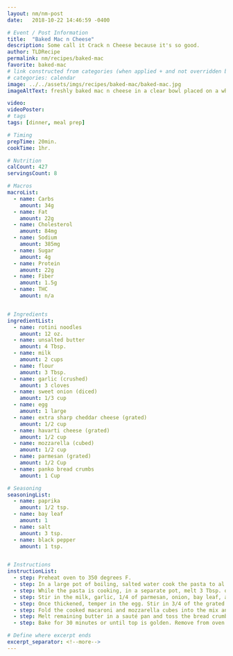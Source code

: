 ```yaml
---
layout: nm/nm-post
date:   2018-10-22 14:46:59 -0400

# Event / Post Information
title:  "Baked Mac n Cheese"
description: Some call it Crack n Cheese because it's so good.
author: TLDRecipe
permalink: nm/recipes/baked-mac
favorite: baked-mac
# link constructed from categories (when applied + and not overridden by permalink)
# categories: calendar
image: ../../assets/imgs/recipes/baked-mac/baked-mac.jpg
imageAltText: freshly baked mac n cheese in a clear bowl placed on a white square plate

video:
videoPoster:
# tags
tags: [dinner, meal prep]

# Timing
prepTime: 20min.
cookTime: 1hr.

# Nutrition
calCount: 427
servingsCount: 8

# Macros
macroList:
  - name: Carbs
    amount: 34g
  - name: Fat
    amount: 22g
  - name: Cholesterol
    amount: 84mg
  - name: Sodium
    amount: 385mg
  - name: Sugar
    amount: 4g
  - name: Protein
    amount: 22g
  - name: Fiber
    amount: 1.5g
  - name: THC
    amount: n/a


# Ingredients
ingredientList:
  - name: rotini noodles
    amount: 12 oz.
  - name: unsalted butter
    amount: 4 Tbsp.
  - name: milk
    amount: 2 cups  
  - name: flour
    amount: 3 Tbsp.
  - name: garlic (crushed)
    amount: 3 cloves
  - name: sweet onion (diced)  
    amount: 1/3 cup
  - name: egg
    amount: 1 large
  - name: extra sharp cheddar cheese (grated)
    amount: 1/2 cup
  - name: havarti cheese (grated)
    amount: 1/2 cup
  - name: mozzarella (cubed)
    amount: 1/2 cup
  - name: parmesan (grated)
    amount: 1/2 Cup
  - name: panko bread crumbs
    amount: 1 Cup

# Seasoning
seasoningList:
  - name: paprika
    amount: 1/2 tsp.
  - name: bay leaf
    amount: 1
  - name: salt
    amount: 3 tsp.
  - name: black pepper
    amount: 1 tsp.


# Instructions
instructionList:
  - step: Preheat oven to 350 degrees F.
  - step: In a large pot of boiling, salted water cook the pasta to al dente.
  - step: While the pasta is cooking, in a separate pot, melt 3 Tbsp. of butter until most bubbles dissolve. On Medium heat, whisk in the flour while keep it moving for 2-3 minutes or until a smooth paste-like liquid forms.
  - step: Stir in the milk, garlic, 1/4 of parmesan, onion, bay leaf, and paprika. Simmer for about ten minutes or until thickened, stirring occasionally, then remove the bay leaf.
  - step: Once thickened, temper in the egg. Stir in 3/4 of the grated cheese (save the mozzarella for the next step) and add the salt and pepper. Mix until smooth.
  - step: Fold the cooked macaroni and mozzarella cubes into the mix and pour into a 2-quart casserole dish. Top with remaining cheese.
  - step: Melt remaining butter in a sauté pan and toss the bread crumbs to coat. Top the macaroni with the bread crumbs.
  - step: Bake for 30 minutes or until top is golden. Remove from oven and rest for 5-10 minutes before serving.

# Define where excerpt ends
excerpt_separator: <!--more-->
---
```

